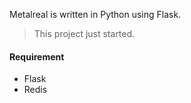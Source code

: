 Metalreal is written in Python using Flask.
>This project just started.
#### Requirement
+ Flask
+ Redis
